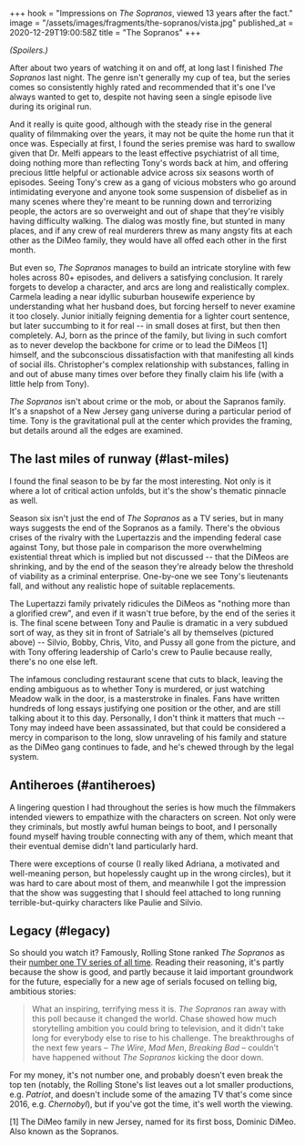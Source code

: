 +++
hook = "Impressions on _The Sopranos_, viewed 13 years after the fact."
image = "/assets/images/fragments/the-sopranos/vista.jpg"
published_at = 2020-12-29T19:00:58Z
title = "The Sopranos"
+++

_(Spoilers.)_

After about two years of watching it on and off, at long last I finished _The Sopranos_ last night. The genre isn't generally my cup of tea, but the series comes so consistently highly rated and recommended that it's one I've always wanted to get to, despite not having seen a single episode live during its original run.

And it really is quite good, although with the steady rise in the general quality of filmmaking over the years, it may not be quite the home run that it once was. Especially at first, I found the series premise was hard to swallow given that Dr. Melfi appears to the least effective psychiatrist of all time, doing nothing more than reflecting Tony's words back at him, and offering precious little helpful or actionable advice across six seasons worth of episodes. Seeing Tony's crew as a gang of vicious mobsters who go around intimidating everyone and anyone took some suspension of disbelief as in many scenes where they're meant to be running down and terrorizing people, the actors are so overweight and out of shape that they're visibly having difficulty walking. The dialog was mostly fine, but stunted in many places, and if any crew of real murderers threw as many angsty fits at each other as the DiMeo family, they would have all offed each other in the first month.

But even so, _The Sopranos_ manages to build an intricate storyline with few holes across 80+ episodes, and delivers a satisfying conclusion. It rarely forgets to develop a character, and arcs are long and realistically complex. Carmela leading a near idyllic suburban housewife experience by understanding what her husband does, but forcing herself to never examine it too closely. Junior initially feigning dementia for a lighter court sentence, but later succumbing to it for real -- in small doses at first, but then then completely. AJ, born as the prince of the family, but living in such comfort as to never develop the backbone for crime or to lead the DiMeos [1] himself, and the subconscious dissatisfaction with that manifesting all kinds of social ills. Christopher's complex relationship with substances, falling in and out of abuse many times over before they finally claim his life (with a little help from Tony).

_The Sopranos_ isn't about crime or the mob, or about the Sapranos family. It's a snapshot of a New Jersey gang universe during a particular period of time. Tony is the gravitational pull at the center which provides the framing, but details around all the edges are examined.

## The last miles of runway (#last-miles)

I found the final season to be by far the most interesting. Not only is it where a lot of critical action unfolds, but it's the show's thematic pinnacle as well.

Season six isn't just the end of _The Sopranos_ as a TV series, but in many ways suggests the end of the Sopranos as a family. There's the obvious crises of the rivalry with the Lupertazzis and the impending federal case against Tony, but those pale in comparison the more overwhelming existential threat which is implied but not discussed -- that the DiMeos are shrinking, and by the end of the season they're already below the threshold of viability as a criminal enterprise. One-by-one we see Tony's lieutenants fall, and without any realistic hope of suitable replacements.

The Lupertazzi family privately ridicules the DiMeos as "nothing more than a glorified crew", and even if it wasn't true before, by the end of the series it is. The final scene between Tony and Paulie is dramatic in a very subdued sort of way, as they sit in front of Satriale's all by themselves (pictured above) -- Silvio, Bobby, Chris, Vito, and Pussy all gone from the picture, and with Tony offering leadership of Carlo's crew to Paulie because really, there's no one else left.

The infamous concluding restaurant scene that cuts to black, leaving the ending ambiguous as to whether Tony is murdered, or just watching Meadow walk in the door, is a masterstroke in finales. Fans have written hundreds of long essays justifying one position or the other, and are still talking about it to this day. Personally, I don't think it matters that much -- Tony may indeed have been assassinated, but that could be considered a mercy in comparison to the long, slow unraveling of his family and stature as the DiMeo gang continues to fade, and he's chewed through by the legal system.

## Antiheroes (#antiheroes)

A lingering question I had throughout the series is how much the filmmakers intended viewers to empathize with the characters on screen. Not only were they criminals, but mostly awful human beings to boot, and I personally found myself having trouble connecting with any of them, which meant that their eventual demise didn't land particularly hard.

There were exceptions of course (I really liked Adriana, a motivated and well-meaning person, but hopelessly caught up in the wrong circles), but it was hard to care about most of them, and meanwhile I got the impression that the show was suggesting that I should feel attached to long running terrible-but-quirky characters like Paulie and Silvio.

## Legacy (#legacy)

So should you watch it? Famously, Rolling Stone ranked _The Sopranos_ as their [number one TV series of all time](https://www.rollingstone.com/tv/tv-lists/100-greatest-tv-shows-of-all-time-105998/). Reading their reasoning, it's partly because the show is good, and partly because it laid important groundwork for the future, especially for a new age of serials focused on telling big, ambitious stories:

> What an inspiring, terrifying mess it is. _The Sopranos_ ran away with this poll because it changed the world. Chase showed how much storytelling ambition you could bring to television, and it didn't take long for everybody else to rise to his challenge. The breakthroughs of the next few years – _The Wire_, _Mad Men_, _Breaking Bad_ – couldn't have happened without _The Sopranos_ kicking the door down.

For my money, it's not number one, and probably doesn't even break the top ten (notably, the Rolling Stone's list leaves out a lot smaller productions, e.g. _Patriot_, and doesn't include some of the amazing TV that's come since 2016, e.g. _Chernobyl_), but if you've got the time, it's well worth the viewing.

[1] The DiMeo family in new Jersey, named for its first boss, Dominic DiMeo. Also known as the Sopranos.

